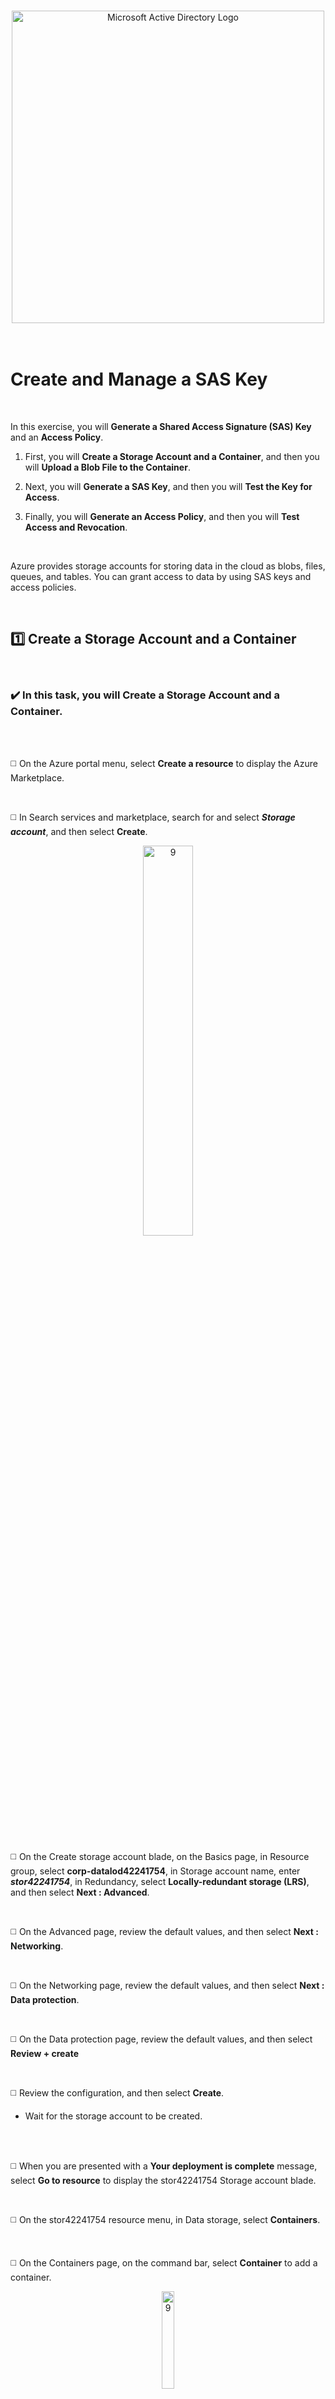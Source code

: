 <br>

<p align="center">
<img width="500" src="https://github.com/franciscovfonseca/Configure-Virtual-Network-Connectivity-by-Using-Peering/assets/172988970/5795419a-3012-4a57-b4b0-155c2dd93fc7" alt="Microsoft Active Directory Logo"/>
<br>
<br>
<br>



<h1> Create and Manage a SAS Key</h1>
<br>

In this exercise, you will **Generate a Shared Access Signature (SAS) Key** and an **Access Policy**.

1. First, you will **Create a Storage Account and a Container**, and then you will **Upload a Blob File to the Container**.

2. Next, you will **Generate a SAS Key**, and then you will **Test the Key for Access**.

3. Finally, you will **Generate an Access Policy**, and then you will **Test Access and Revocation**.

<br>


Azure provides storage accounts for storing data in the cloud as blobs, files, queues, and tables. You can grant access to data by using SAS keys and access policies.
<br>

<br>

<h2>1️⃣ Create a Storage Account and a Container</h2>
<br>

### ✔️ In this task, you will Create a Storage Account and a Container.
<br>

<br>

◻️ On the Azure portal menu, select **Create a resource** to display the Azure Marketplace.

<br>

◻️ In Search services and marketplace, search for and select ***Storage account***, and then select **Create**.
<p align="center">
<img src="https://github.com/franciscovfonseca/Create-and-manage-a-SAS-key/assets/172988970/841a28ca-cf3d-41a6-8b4f-1cd1efec6c10" height="40%" width="40%" alt="9"/><br />
<br>

<br>

◻️ On the Create storage account blade, on the Basics page, in Resource group, select **corp-datalod42241754**, in Storage account name, enter ***stor42241754***, in Redundancy, select **Locally-redundant storage (LRS)**, and then select **Next : Advanced**.

<br>

◻️ On the Advanced page, review the default values, and then select **Next : Networking**.

<br>

◻️ On the Networking page, review the default values, and then select **Next : Data protection**.

<br>

◻️ On the Data protection page, review the default values, and then select **Review + create**

<br>

◻️ Review the configuration, and then select **Create**.

- Wait for the storage account to be created.
<br>

<br>

◻️ When you are presented with a **Your deployment is complete** message, select **Go to resource** to display the stor42241754 Storage account blade.

<br>

◻️ On the stor42241754 resource menu, in Data storage, select **Containers**.

<br>

◻️ On the Containers page, on the command bar, select **Container** to add a container.
<p align="center">
<img src="https://github.com/franciscovfonseca/Create-and-manage-a-SAS-key/assets/172988970/f99c7fed-6a1b-4331-980c-d6d02f837a2e" height="20%" width="20%" alt="9"/><br />
<br>

<br>

◻️ On the New container blade, in Name, enter ***images***, in Public access level, ensure that **Private (no anonymous access)** is selected, and then select **Create** to create the container.

<br>

◻️ On the Containers page, select **images**.

<br>

◻️ On the images page, on the command bar, select **Upload**.

<br>

◻️ On the Upload blob blade, in Files, select the folder icon.
<p align="center">
<img src="https://github.com/franciscovfonseca/Create-and-manage-a-SAS-key/assets/172988970/0633e153-5bc4-47e5-9366-2f026dd4e9f7" height="40%" width="40%" alt="9"/><br />
<br>

<br>

◻️ Select any image file on your computer—for example, **C:\Windows\blue-gray.JPG** ➔ and then select **Open**.

<br>

◻️ On the Upload blob blade, expand **Advanced**, in Block size, select **64 KB**, and then select **Upload**.
<p align="center">
<img src="https://github.com/franciscovfonseca/Create-and-manage-a-SAS-key/assets/172988970/c258ee09-8eee-47c6-8597-325f4a5f278a" height="50%" width="50%" alt="9"/><br />
<br>

<br>

◻️ Close the **Upload blob** blade, and then verify that the uploaded blob file is now in the images container.

<br>


<br>
<br>

<h2>2️⃣ Generate a SAS Key</h2>
<br>

### ✔️ In this task, you will Create an SAS Key, and then you will Test the Key for Access.
<br>

<br>

◻️ If needed, on the Azure portal menu, select **All resources**, select the **stor42241754** storage account, and then select the **images** container.

<br>

◻️ On the images page, select the blob file that you uploaded.

<br>

◻️ On the Blob blade, select **Generate SAS**.
<p align="center">
<img src="https://github.com/franciscovfonseca/Create-and-manage-a-SAS-key/assets/172988970/a7da6891-3630-4da5-b8da-62ab6b63a1c3" height="40%" width="40%" alt="9"/><br />
<br>

<br>

◻️ On the Generate SAS page, in Permissions, ensure that **Read** is selected, in Allowed protocols, ensure that **HTTPS only** is selected, and then select **Generate SAS token and URL**.

<br>

◻️ At the bottom of the page, in Blob SAS URL, select the **Copy to the clipboard** icon.
<p align="center">
<img src="https://github.com/franciscovfonseca/Create-and-manage-a-SAS-key/assets/172988970/50891231-bab3-4304-adb8-de2090f8bf7d" height="30%" width="30%" alt="9"/><br />
<br>

<br>

◻️ Close the Blob page.

<br>

◻️ Open a new browser window, and then go to the Blob SAS URL to display the contents of the blob file.

- The contents are displayed by using HTTPS and the SAS key. (If using C:\Windows\blue-gray.JPG, the image file displays a blue-gray background with 1920x1080 resolution).
<br>

<br>

◻️ Close the new browser window.
<br>


<br>
<br>


<h2>3️⃣ Create an Access Policy</h2>
<br>

### ✔️ In this task, you will Create an Access Policy, and then you will Test the Access Policy.
<br>

<br>

◻️ On the images resource menu, in Settings, select **Access policy**.

<br>

◻️ On the Access policy page, in Stored access policies, select **Add policy**.
<p align="center">
<img src="https://github.com/franciscovfonseca/Create-and-manage-a-SAS-key/assets/172988970/21168b72-c255-425e-a062-126cfde854f9" height="20%" width="20%" alt="9"/><br />
<br>

<br>

◻️ On the Add policy page, in Identifier, enter ***BLOB-read-list***, and then in Permissions, select **Read** and **List**.
<p align="center">
<img src="https://github.com/franciscovfonseca/Create-and-manage-a-SAS-key/assets/172988970/06633d98-653e-4596-9009-e0726daa29d3" height="70%" width="70%" alt="9"/><br />
<br>

<br>

◻️ In Start time, select the current date, and then ensure that the time value is set to ***12:00:00 AM***.

<br>

◻️ In Expiry time, select tomorrow’s date, ensure that the time value is set to ***12:00:00 AM***, and then select **OK**.

<br>

◻️ On the Access policy page, on the command bar, select **Save** to save the new access policy.

<br>

◻️ Close the **Access policy** page, to return to the stor42241754 Containers page.

<br>

◻️ On the stor42241754 resource menu, select **Storage browser (preview)**.

<br>

◻️ On the Storage browser (preview) page, select **Blob containers**, and then select **images**.

<br>

◻️ Right-click the blob file you uploaded, and then select **Generate SAS**.

<br>

◻️ On the Generate SAS blade, in Stored access policy, select **BLOB-read-list**, and then select **Generate SAS token and URL** to create the Blob SAS URL.

<br>

◻️ On the Generate SAS blade, in Blob SAS URL, select the **Copy** icon, and then close the Generate SAS blade.

<br>

◻️ Open a new browser window, and then go to the SAS URI you copied.

- The blob file is displayed by using the access policy.
<br>

<br>

◻️ Keep the browser window open for the next task.
<br>


<br>
<br>

<h2>4️⃣ Revoke an Access Policyy</h2>
<br>

### ✔️ In this task, you will Revoke an Access Policy, and then you will Verify Revocation.
<br>

<br>

◻️ Switch to the Azure portal, and then on the stor42241754 resource menu, select **Containers**.

<br>

◻️ Select the **images** container.

<br>

◻️ On the images resource menu, select **Access policy**.

<br>

◻️ On the Access policy page, in Stored access policies, select the ellipsis to the right of the BLOB-read-list policy, and then select **Delete**.
<p align="center">
<img src="https://github.com/franciscovfonseca/Create-and-manage-a-SAS-key/assets/172988970/01b9a9e2-62f9-4a68-b9ea-4aadc33bdc89" height="90%" width="90%" alt="9"/><br />
<br>

<br>

◻️ On the Access policy page, on the command bar, select **Save**.

<br>

◻️ Switch to the browser window that contains the blob file contents, and then refresh the page.

<br>

◻️ Review the error message to verify that the access policy has been successfully revoked.
<p align="center">
<img src="https://github.com/franciscovfonseca/Create-and-manage-a-SAS-key/assets/172988970/58b7c3d0-16eb-4299-98cf-98f7bc21ffc3" height="50%" width="50%" alt="9"/><br />
<br>

<br>

◻️ Close the browser window that contains the error message.




<br>
<br>
<br>

